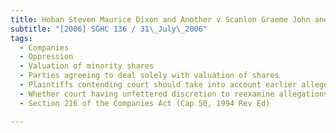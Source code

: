 ```yaml
---
title: Hoban Steven Maurice Dixon and Another v Scanlon Graeme John and Others 
subtitle: "[2006] SGHC 136 / 31\_July\_2006"
tags:
  - Companies
  - Oppression
  - Valuation of minority shares
  - Parties agreeing to deal solely with valuation of shares
  - Plaintiffs contending court should take into account earlier alleged oppression in deciding whether to adjust value of shares
  - Whether court having unfettered discretion to reexamine allegations despite proviso in court direction
  - Section 216 of the Companies Act (Cap 50, 1994 Rev Ed)

---
```


